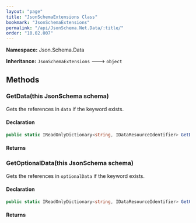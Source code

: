 ```yaml
---
layout: "page"
title: "JsonSchemaExtensions Class"
bookmark: "JsonSchemaExtensions"
permalink: "/api/JsonSchema.Net.Data/:title/"
order: "10.02.007"
---
```

**Namespace:** Json.Schema.Data

**Inheritance:**
`JsonSchemaExtensions`
 🡒 
`object`



## Methods

### GetData(this JsonSchema schema)

Gets the references in `data` if the keyword exists.

#### Declaration

```c#
public static IReadOnlyDictionary<string, IDataResourceIdentifier> GetData(this JsonSchema schema)
```


#### Returns



### GetOptionalData(this JsonSchema schema)

Gets the references in `optionalData` if the keyword exists.

#### Declaration

```c#
public static IReadOnlyDictionary<string, IDataResourceIdentifier> GetOptionalData(this JsonSchema schema)
```


#### Returns



